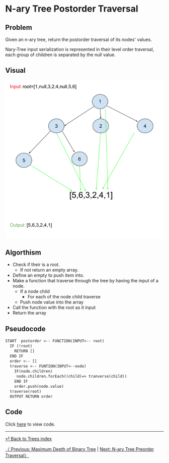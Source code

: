 # N-ary Tree Postorder Traversal
## Problem 
Given an n-ary tree, return the postorder traversal of its nodes' values.

Nary-Tree input serialization is represented in their level order traversal, each group of children is separated by the null value.

## Visual
![post order](postOrder.png
)
## Algorthism
* Check if their is a root.
  * If not return an empty array.
* Define an empty to push item into.
* Make a function that traverse through the tree by having the input of a node.
  * If a node child
    * For each of the node child traverse
  * Push node value into the array
* Call the function with the root as it input
* Return the array
## Pseudocode
```
START  postorder <-- FUNCTION(INPUT<-- root)
  IF (!root)
    RETURN []
  END IF
  order <-- []
  traverse <-- FUNTION(INPUT<--node) 
    IF(node.children)
     node.children.forEach((child)=> tranverse(child))
    END IF
    order.push(node.value)
  traverse(root)
  OUTPUT RETURN order
```

## Code
Click [here]([postorder].js) to view code.

<hr>

[ ⏎ Back to Trees index ](../README.md) 

[〈 Previous: Maximum Depth of Binary Tree](../maxDepth/README.md) | [Next: N-ary Tree Preorder Traversal〉](../preOrder/README.md)

